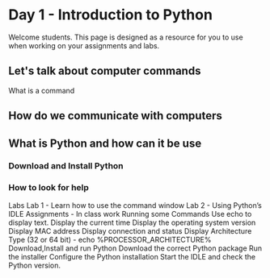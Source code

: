 # Day 1 - Introduction to Python

Welcome students. This page is designed as a resource for you to use when working on your assignments and labs.

## Let's talk about computer commands 
What is a command
## How do we communicate with computers
## What is Python and how can it be use
### Download and Install Python
### How to look for help

Labs
Lab 1 - Learn how to use the command window 
Lab 2 - Using Python’s IDLE
Assignments - In class work
Running some Commands
Use echo to display text.
Display the current time
Display the operating system version
Display MAC address
Display connection and status
Display Architecture Type (32 or 64 bit) - echo %PROCESSOR_ARCHITECTURE%
Download,Install and run Python
Download the correct Python package
Run the installer
Configure the Python installation
Start the IDLE and check the Python version.




